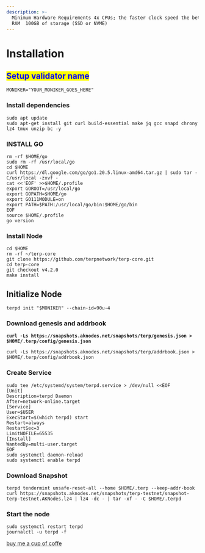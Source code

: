 ```yaml
---
description: >-
  Minimum Hardware Requirements 4x CPUs; the faster clock speed the better  8GB
  RAM  100GB of storage (SSD or NVME)
---
```


# Installation

## <mark style="color:blue;">Setup validator name</mark> <a href="#setup-validator-name" id="setup-validator-name"></a>

```
MONIKER="YOUR_MONIKER_GOES_HERE"
```

### Install dependencies <a href="#install-dependencies" id="install-dependencies"></a>

```
sudo apt update
sudo apt-get install git curl build-essential make jq gcc snapd chrony lz4 tmux unzip bc -y
```

### **INSTALL GO**

```
rm -rf $HOME/go
sudo rm -rf /usr/local/go
cd $HOME
curl https://dl.google.com/go/go1.20.5.linux-amd64.tar.gz | sudo tar -C/usr/local -zxvf -
cat <<'EOF' >>$HOME/.profile
export GOROOT=/usr/local/go
export GOPATH=$HOME/go
export GO111MODULE=on
export PATH=$PATH:/usr/local/go/bin:$HOME/go/bin
EOF
source $HOME/.profile
go version
```

### Install Node

```
cd $HOME
rm -rf ~/terp-core
git clone https://github.com/terpnetwork/terp-core.git
cd terp-core
git checkout v4.2.0
make install
```

## **Initialize Node**

```
terpd init "$MONIKER" --chain-id=90u-4
```

### Download genesis and addrbook

<pre><code><strong>curl -Ls https://snapshots.aknodes.net/snapshots/terp/genesis.json > $HOME/.terp/config/genesis.json
</strong></code></pre>

```
curl -Ls https://snapshots.aknodes.net/snapshots/terp/addrbook.json > $HOME/.terp/config/addrbook.json
```

### **Create Service**

```
sudo tee /etc/systemd/system/terpd.service > /dev/null <<EOF
[Unit]
Description=terpd Daemon
After=network-online.target
[Service]
User=$USER
ExecStart=$(which terpd) start
Restart=always
RestartSec=3
LimitNOFILE=65535
[Install]
WantedBy=multi-user.target
EOF
sudo systemctl daemon-reload
sudo systemctl enable terpd
```

### **Download Snapshot**

```
terpd tendermint unsafe-reset-all --home $HOME/.terp --keep-addr-book 
curl https://snapshots.aknodes.net/snapshots/terp-testnet/snapshot-terp-testnet.AKNodes.lz4 | lz4 -dc - | tar -xf - -C $HOME/.terpd
```

### Start the node

```
sudo systemctl restart terpd
journalctl -u terpd -f
```

[buy me a cup of coffe](https://www.paypal.com/paypalme/AbdelAkridi?country.x=NL\&locale.x=en\_US)
